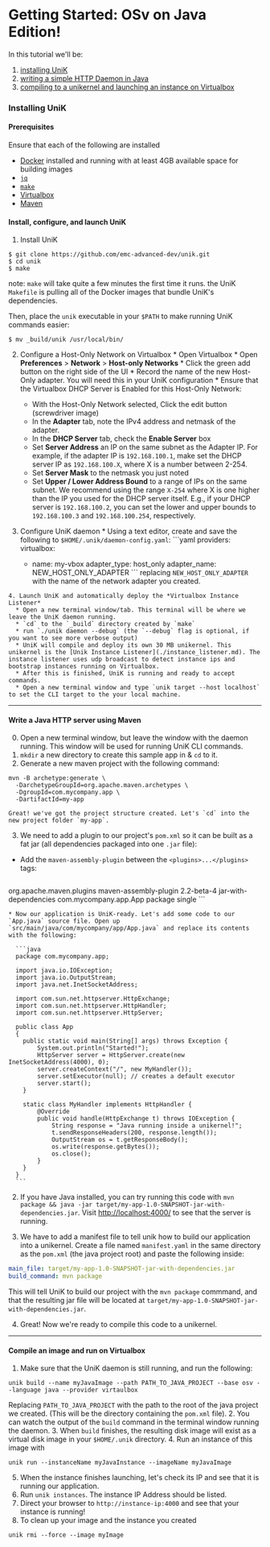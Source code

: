 # Getting Started: OSv on Java Edition!

In this tutorial we'll be:
  1. [installing UniK](getting_started_java.md#installing-unik)
  2. [writing a simple HTTP Daemon in Java](getting_started_java.md#write-a-java-http-server-using-maven)
  3. [compiling to a unikernel and launching an instance on Virtualbox](getting_started_java.md#compile-an-image-and-run-on-virtualbox)

### Installing UniK
#### Prerequisites
Ensure that each of the following are installed
- [Docker](http://www.docker.com/) installed and running with at least 4GB available space for building images
- [`jq`](https://stedolan.github.io/jq/)
- [`make`](https://www.gnu.org/software/make/)
- [Virtualbox](https://www.virtualbox.org/)
- [Maven](https://maven.apache.org/download.cgi)

#### Install, configure, and launch UniK
1. Install UniK
  ```
  $ git clone https://github.com/emc-advanced-dev/unik.git
  $ cd unik
  $ make
  ```
  note: `make` will take quite a few minutes the first time it runs. the UniK `Makefile` is pulling all of the Docker images that bundle UniK's dependencies.

  Then, place the `unik` executable in your `$PATH` to make running UniK commands easier:
  ```
  $ mv _build/unik /usr/local/bin/
  ```

  2. Configure a Host-Only Network on Virtualbox
    * Open Virtualbox
    * Open **Preferences** > **Network** > **Host-only Networks**
    * Click the green add button on the right side of the UI
    * Record the name of the new Host-Only adapter. You will need this in your UniK configuration
    * Ensure that the Virtualbox DHCP Server is Enabled for this Host-Only Network:
      * With the Host-Only Network selected, Click the edit button (screwdriver image)
      * In the **Adapter** tab, note the IPv4 address and netmask of the adapter.
      * In the **DHCP Server** tab, check the **Enable Server** box
      * Set **Server Address** an IP on the same subnet as the Adapter IP. For example, if the adapter IP is `192.168.100.1`, make set the DHCP server IP as `192.168.100.X`, where X is a number between 2-254.
      * Set **Server Mask** to the netmask you just noted
      * Set **Upper / Lower Address Bound** to a range of IPs on the same subnet. We recommend using the range `X-254` where X is one higher than the IP you used for the DHCP server itself. E.g., if your DHCP server is `192.168.100.2`, you can set the lower and upper bounds to `192.168.100.3` and `192.168.100.254`, respectively.

  3. Configure UniK daemon
    * Using a text editor, create and save the following to `$HOME/.unik/daemon-config.yaml`:
    ```yaml
    providers:
      virtualbox:
        - name: my-vbox
          adapter_type: host_only
          adapter_name: NEW_HOST_ONLY_ADAPTER
    ```
    replacing `NEW_HOST_ONLY_ADAPTER` with the name of the network adapter you created.

    4. Launch UniK and automatically deploy the *Virtualbox Instance Listener*
      * Open a new terminal window/tab. This terminal will be where we leave the UniK daemon running.
      * `cd` to the `_build` directory created by `make`
      * run `./unik daemon --debug` (the `--debug` flag is optional, if you want to see more verbose output)
      * UniK will compile and deploy its own 30 MB unikernel. This unikernel is the [Unik Instance Listener](./instance_listener.md). The instance listener uses udp broadcast to detect instance ips and bootstrap instances running on Virtualbox.
      * After this is finished, UniK is running and ready to accept commands.
      * Open a new terminal window and type `unik target --host localhost` to set the CLI target to the your local machine.

---

#### Write a Java HTTP server using Maven
0. Open a new terminal window, but leave the window with the daemon running. This window will be used for running UniK CLI commands.
1. `mkdir` a new directory to create this sample app in & `cd` to it.
2. Generate a new maven project with the following command:

  ```
  mvn -B archetype:generate \
    -DarchetypeGroupId=org.apache.maven.archetypes \
    -DgroupId=com.mycompany.app \
    -DartifactId=my-app
  ```

    Great! we've got the project structure created. Let's `cd` into the new project folder `my-app`.

3. We need to add a plugin to our project's `pom.xml` so it can be built as a fat jar (all dependencies packaged into one `.jar` file):
  * Add the `maven-assembly-plugin` between the `<plugins>...</plugins>` tags:
    ```xml
<plugins>
       <plugin>
          <groupId>org.apache.maven.plugins</groupId>
          <artifactId>maven-assembly-plugin</artifactId>
          <version>2.2-beta-4</version>
          <configuration>
            <descriptorRefs>
              <descriptorRef>jar-with-dependencies</descriptorRef>
            </descriptorRefs>
            <archive>
              <manifest>
                <mainClass>com.mycompany.app.App</mainClass>
              </manifest>
            </archive>
          </configuration>
          <executions>
            <execution>
              <phase>package</phase>
              <goals>
                <goal>single</goal>
              </goals>
            </execution>
          </executions>
       </plugin>
</plugins>
    ```

    * Now our application is UniK-ready. Let's add some code to our `App.java` source file. Open up `src/main/java/com/mycompany/app/App.java` and replace its contents with the following:

      ```java
      package com.mycompany.app;

      import java.io.IOException;
      import java.io.OutputStream;
      import java.net.InetSocketAddress;

      import com.sun.net.httpserver.HttpExchange;
      import com.sun.net.httpserver.HttpHandler;
      import com.sun.net.httpserver.HttpServer;

      public class App
      {
        public static void main(String[] args) throws Exception {
            System.out.println("Started!");
            HttpServer server = HttpServer.create(new InetSocketAddress(4000), 0);
            server.createContext("/", new MyHandler());
            server.setExecutor(null); // creates a default executor
            server.start();
        }

        static class MyHandler implements HttpHandler {
            @Override
            public void handle(HttpExchange t) throws IOException {
                String response = "Java running inside a unikernel!";
                t.sendResponseHeaders(200, response.length());
                OutputStream os = t.getResponseBody();
                os.write(response.getBytes());
                os.close();
            }
        }
      }     
      ```

2. If you have Java installed, you can try running this code with `mvn package && java -jar target/my-app-1.0-SNAPSHOT-jar-with-dependencies.jar`. Visit [http://localhost:4000/](http://localhost:4000/) to see that the server is running.

3. We have to add a manifest file to tell unik how to build our application into a unikernel. Create a file named `manifest.yaml` in the same directory as the `pom.xml` (the java project root) and paste the following inside:
  ```yaml
main_file: target/my-app-1.0-SNAPSHOT-jar-with-dependencies.jar
build_command: mvn package
  ```
  This will tell UniK to build our project with the `mvn package` commmand, and that the resulting jar file will be located at `target/my-app-1.0-SNAPSHOT-jar-with-dependencies.jar`.

4. Great! Now we're ready to compile this code to a unikernel.

---

#### Compile an image and run on Virtualbox

1. Make sure that the UniK daemon is still running, and run the following:
  ```
  unik build --name myJavaImage --path PATH_TO_JAVA_PROJECT --base osv --language java --provider virtaulbox
  ```
  Replacing `PATH_TO_JAVA_PROJECT` with the path to the root of the java project we created. (This will be the directory containing the `pom.xml` file).
2. You can watch the output of the `build` command in the terminal window running the daemon.
3. When `build` finishes, the resulting disk image will exist as a virtual disk image in your `$HOME/.unik` directory.
4. Run an instance of this image with
  ```
  unik run --instanceName myJavaInstance --imageName myJavaImage
  ```
5. When the instance finishes launching, let's check its IP and see that it is running our application.
6. Run `unik instances`. The instance IP Address should be listed.
7. Direct your browser to `http://instance-ip:4000` and see that your instance is running!
8. To clean up your image and the instance you created
  ```
  unik rmi --force --image myImage
  ```
